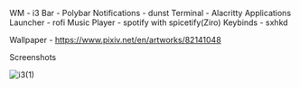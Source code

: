 WM - i3
Bar - Polybar
Notifications - dunst
Terminal - Alacritty
Applications Launcher - rofi
Music Player - spotify with spicetify(Ziro)
Keybinds - sxhkd

Wallpaper - https://www.pixiv.net/en/artworks/82141048

Screenshots

![i3(1)](https://user-images.githubusercontent.com/99406142/177038732-4b1472e3-f657-4f4b-8822-78ecc91cd2b4.png)

